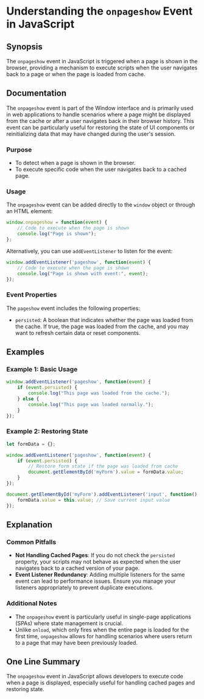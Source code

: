 <!--
Meta Description: # Understanding the `onpageshow` Event in JavaScript ## Synopsis The `onpageshow` event in JavaScript is triggered when a page is shown in the browser...
Meta Keywords: event, page, when, onpageshow, loaded
-->

# Understanding the `onpageshow` Event in JavaScript

## Synopsis
The `onpageshow` event in JavaScript is triggered when a page is shown in the browser, providing a mechanism to execute scripts when the user navigates back to a page or when the page is loaded from cache.

## Documentation
The `onpageshow` event is part of the Window interface and is primarily used in web applications to handle scenarios where a page might be displayed from the cache or after a user navigates back in their browser history. This event can be particularly useful for restoring the state of UI components or reinitializing data that may have changed during the user's session.

### Purpose
- To detect when a page is shown in the browser.
- To execute specific code when the user navigates back to a cached page.

### Usage
The `onpageshow` event can be added directly to the `window` object or through an HTML element:

```javascript
window.onpageshow = function(event) {
    // Code to execute when the page is shown
    console.log("Page is shown");
};
```

Alternatively, you can use `addEventListener` to listen for the event:

```javascript
window.addEventListener('pageshow', function(event) {
    // Code to execute when the page is shown
    console.log("Page is shown with event:", event);
});
```

### Event Properties
The `pageshow` event includes the following properties:
- `persisted`: A boolean that indicates whether the page was loaded from the cache. If true, the page was loaded from the cache, and you may want to refresh certain data or reset components.

## Examples

### Example 1: Basic Usage
```javascript
window.addEventListener('pageshow', function(event) {
    if (event.persisted) {
        console.log("This page was loaded from the cache.");
    } else {
        console.log("This page was loaded normally.");
    }
});
```

### Example 2: Restoring State
```javascript
let formData = {};

window.addEventListener('pageshow', function(event) {
    if (event.persisted) {
        // Restore form state if the page was loaded from cache
        document.getElementById('myForm').value = formData.value;
    }
});

document.getElementById('myForm').addEventListener('input', function() {
    formData.value = this.value; // Save current input value
});
```

## Explanation
### Common Pitfalls
- **Not Handling Cached Pages**: If you do not check the `persisted` property, your scripts may not behave as expected when the user navigates back to a cached version of your page.
- **Event Listener Redundancy**: Adding multiple listeners for the same event can lead to performance issues. Ensure you manage your listeners appropriately to prevent duplicate executions.

### Additional Notes
- The `onpageshow` event is particularly useful in single-page applications (SPAs) where state management is crucial.
- Unlike `onload`, which only fires when the entire page is loaded for the first time, `onpageshow` allows for handling scenarios where users return to a page that may have been previously loaded.

## One Line Summary
The `onpageshow` event in JavaScript allows developers to execute code when a page is displayed, especially useful for handling cached pages and restoring state.